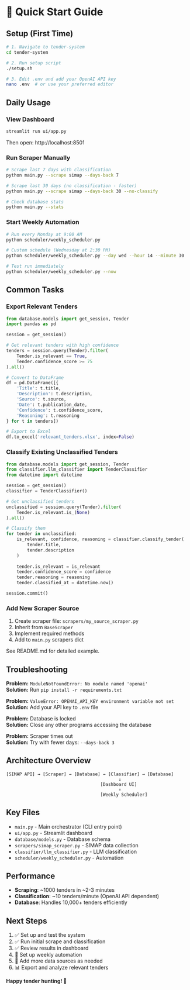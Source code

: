 # 🚀 Quick Start Guide

## Setup (First Time)

```bash
# 1. Navigate to tender-system
cd tender-system

# 2. Run setup script
./setup.sh

# 3. Edit .env and add your OpenAI API key
nano .env  # or use your preferred editor
```

## Daily Usage

### View Dashboard

```bash
streamlit run ui/app.py
```

Then open: http://localhost:8501

### Run Scraper Manually

```bash
# Scrape last 7 days with classification
python main.py --scrape simap --days-back 7

# Scrape last 30 days (no classification - faster)
python main.py --scrape simap --days-back 30 --no-classify

# Check database stats
python main.py --stats
```

### Start Weekly Automation

```bash
# Run every Monday at 9:00 AM
python scheduler/weekly_scheduler.py

# Custom schedule (Wednesday at 2:30 PM)
python scheduler/weekly_scheduler.py --day wed --hour 14 --minute 30

# Test run immediately
python scheduler/weekly_scheduler.py --now
```

## Common Tasks

### Export Relevant Tenders

```python
from database.models import get_session, Tender
import pandas as pd

session = get_session()

# Get relevant tenders with high confidence
tenders = session.query(Tender).filter(
    Tender.is_relevant == True,
    Tender.confidence_score >= 75
).all()

# Convert to DataFrame
df = pd.DataFrame([{
    'Title': t.title,
    'Description': t.description,
    'Source': t.source,
    'Date': t.publication_date,
    'Confidence': t.confidence_score,
    'Reasoning': t.reasoning
} for t in tenders])

# Export to Excel
df.to_excel('relevant_tenders.xlsx', index=False)
```

### Classify Existing Unclassified Tenders

```python
from database.models import get_session, Tender
from classifier.llm_classifier import TenderClassifier
from datetime import datetime

session = get_session()
classifier = TenderClassifier()

# Get unclassified tenders
unclassified = session.query(Tender).filter(
    Tender.is_relevant.is_(None)
).all()

# Classify them
for tender in unclassified:
    is_relevant, confidence, reasoning = classifier.classify_tender(
        tender.title, 
        tender.description
    )
    
    tender.is_relevant = is_relevant
    tender.confidence_score = confidence
    tender.reasoning = reasoning
    tender.classified_at = datetime.now()

session.commit()
```

### Add New Scraper Source

1. Create scraper file: `scrapers/my_source_scraper.py`
2. Inherit from `BaseScraper`
3. Implement required methods
4. Add to `main.py` scrapers dict

See README.md for detailed example.

## Troubleshooting

**Problem:** `ModuleNotFoundError: No module named 'openai'`  
**Solution:** Run `pip install -r requirements.txt`

**Problem:** `ValueError: OPENAI_API_KEY environment variable not set`  
**Solution:** Add your API key to `.env` file

**Problem:** Database is locked  
**Solution:** Close any other programs accessing the database

**Problem:** Scraper times out  
**Solution:** Try with fewer days: `--days-back 3`

## Architecture Overview

```
[SIMAP API] → [Scraper] → [Database] → [Classifier] → [Database]
                                           ↓
                                    [Dashboard UI]
                                           ↑
                                    [Weekly Scheduler]
```

## Key Files

- `main.py` - Main orchestrator (CLI entry point)
- `ui/app.py` - Streamlit dashboard
- `database/models.py` - Database schema
- `scrapers/simap_scraper.py` - SIMAP data collection
- `classifier/llm_classifier.py` - LLM classification
- `scheduler/weekly_scheduler.py` - Automation

## Performance

- **Scraping**: ~1000 tenders in ~2-3 minutes
- **Classification**: ~10 tenders/minute (OpenAI API dependent)
- **Database**: Handles 10,000+ tenders efficiently

## Next Steps

1. ✅ Set up and test the system
2. ✅ Run initial scrape and classification
3. ✅ Review results in dashboard
4. 📅 Set up weekly automation
5. 🔄 Add more data sources as needed
6. 📊 Export and analyze relevant tenders

**Happy tender hunting! 🎯**

